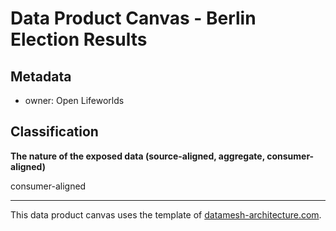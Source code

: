 
# Data Product Canvas - Berlin Election Results

## Metadata

* owner: Open Lifeworlds

## Classification

**The nature of the exposed data (source-aligned, aggregate, consumer-aligned)**

consumer-aligned

---
This data product canvas uses the template of [datamesh-architecture.com](https://www.datamesh-architecture.com/data-product-canvas).